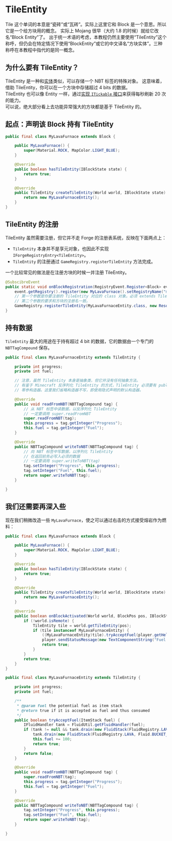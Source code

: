 # TileEntity

Tile 这个单词的本意是“瓷砖”或“瓦砖”。实际上这里它和 Block 是一个意思。所以它是一个给方块用的概念。
实际上 Mojang 很早（大约 1.8 的时候）就给它改名“Block Entity”了。
出于统一术语的考虑，本教程仍然主要使用“TileEntity”这个称呼，但仍会在特定情况下使用“BlockEntity”或它的中文译名“方块实体”。三种称呼在本教程中指代的是同一概念。

## 为什么要有 TileEntity？

TileEntity 是一种和[实体](../chapter-08/index.md)类似，可以存储一个 NBT 标签的特殊对象。
这意味着，借助 TileEntity，你可以在一个方块中存储超过 4 bits 的数据。  
TileEntity 也可以像 Entity 一样，通过[实现 `ITickable` 接口](ticking.md)来获得每秒刷新 20 次的能力。  
可以说，绝大部分看上去功能异常强大的方块都是基于 TileEntity 的。

## 起点：声明该 Block 持有 TileEntity

```java
public final class MyLavaFurnace extends Block {

    public MyLavaFurnace() {
        super(Material.ROCK, MapColor.LIGHT_BLUE);
    }

    @Override
    public boolean hasTileEntity(IBlockState state) {
        return true;
    }

    @Override
    public TileEntity createTileEntity(World world, IBlockState state) {
        return new MyLavaFurnaceEntity();
    }
}
```

## TileEntity 的注册

TileEntity 虽然需要注册，但它并不走 Forge 的注册表系统，反映在下面两点上：

  - `TileEntity` 本身并不是享元对象，也因此不实现 `IForgeRegistryEntry<TileEntity>`。
  - `TileEntity` 的注册通过 `GameRegistry.registerTileEntity` 方法完成。

一个比较常见的做法是在注册方块的时候一并注册 TileEntity。

```java
@SubscibreEvent
public static void onBlockRegistration(RegistryEvent.Register<Block> event) {
    event.getRegistry().register(new MyLavaFurnace().setRegistryName("my_mod", "lava_furnace"));
    // 第一个参数是你要注册的 TileEntity 对应的 class 对象。必须 extends TileEntity。
    // 第二个参数的要求和方块的注册名一致。
    GameRegistry.registerTileEntity(MyLavaFurnaceEntity.class, new ResourceLocation("my_mod", "lava_furnace"));
}
```

## 持有数据

`TileEntity` 最大的用途在于持有超过 4 bit 的数据，它的数据由一个专门的 `NBTTagCompound` 保存。

```java
public final class MyLavaFurnaceEntity extends TileEntity {

    private int progress;
    private int fuel;

    // 注意，虽然 TileEntity 本身是抽象类，但它并没有任何抽象方法。
    // 有鉴于 Minecraft 反序列化 TileEntity 的方式，TileEntity 必须要有 public 的
    // 零参构造器。这里我们省略构造器不写，即使用隐式声明的默认构造器。

    @Override
    public void readFromNBT(NBTTagCompound tag) {
        // 从 NBT 标签中读数据，以反序列化 TileEntity
        // 一定要调用 super.readFromNBT
        super.readFromNBT(tag);
        this.progress = tag.getInteger("Progress");
        this.fuel = tag.getInteger("Fuel");
    }

    @Override
    public NBTTagCompound writeToNBT(NBTTagCompound tag) {
        // 向 NBT 标签中写数据，以序列化 TileEntity
        // 在返回前务必写入必须的数据
        // 一定要调用 super.writeToNBT(tag)
        tag.setInteger("Progress", this.progress);
        tag.setInteger("Fuel", this.fuel);
        return super.writeToNBT(tag);
    }

}
```

## 我们还需要再深入些

现在我们稍微改造一些 `MyLavaFurnace`，使之可以通过右击的方式接受熔岩作为燃料：

```java
public final class MyLavaFurnace extends Block {

    public MyLavaFurnace() {
        super(Material.ROCK, MapColor.LIGHT_BLUE);
    }

    @Override
    public boolean hasTileEntity(IBlockState state) {
        return true;
    }

    @Override
    public TileEntity createTileEntity(World world, IBlockState state) {
        return new MyLavaFurnaceEntity();
    }

    @Override
    public boolean onBlockActivated(World world, BlockPos pos, IBlockState state, EntityPlayer player, EnumHand hand, EnumFacing facing, float hitX, float hitY, float hitZ) {
        if (!world.isRemote) {
            TileEntity tile = world.getTileEntity(pos);
            if (tile instanceof MyLavaFurnaceEntity) {
                ((MyLavaFurnaceEntity)tile).tryAcceptFuel(player.getHeldItem(hand));
                player.sendStatusMessage(new TextComponentString("Fuel: " + ((MyLavaFurnaceEntity) tile).getFuel()), true);
                return true;
            }
        }
        return true;
    }
}
```

```java
public final class MyLavaFurnaceEntity extends TileEntity {

    private int progress;
    private int fuel;

    /**
     * @param fuel the potential fuel as item stack
     * @return true if it is accepted as fuel and thus consumed
     */
    public boolean tryAcceptFuel(ItemStack fuel) {
        IFluidHandler tank = FluidUtil.getFluidHandler(fuel);
        if (tank != null && tank.drain(new FluidStack(FluidRegistry.LAVA, Fluid.BUCKET_VOLUME), false) != null) {
            tank.drain(new FluidStack(FluidRegistry.LAVA, Fluid.BUCKET_VOLUME), true);
            this.fuel += 100;
            return true;
        }
        return false;
    }

    @Override
    public void readFromNBT(NBTTagCompound tag) {
        super.readFromNBT(tag);
        this.progress = tag.getInteger("Progress");
        this.fuel = tag.getInteger("Fuel");
    }

    @Override
    public NBTTagCompound writeToNBT(NBTTagCompound tag) {
        tag.setInteger("Progress", this.progress);
        tag.setInteger("Fuel", this.fuel);
        return super.writeToNBT(tag);
    }

}
```
